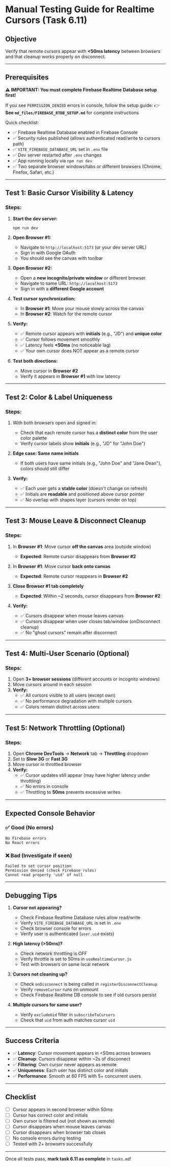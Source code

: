 # Manual Testing Guide for Realtime Cursors (Task 6.11)

## Objective
Verify that remote cursors appear with **<50ms latency** between browsers and that cleanup works properly on disconnect.

---

## Prerequisites

**⚠️ IMPORTANT: You must complete Firebase Realtime Database setup first!**

If you see `PERMISSION_DENIED` errors in console, follow the setup guide:
👉 **See `md_files/FIREBASE_RTDB_SETUP.md`** for complete instructions

Quick checklist:
- ✅ Firebase Realtime Database enabled in Firebase Console
- ✅ Security rules published (allows authenticated read/write to cursors path)
- ✅ `VITE_FIREBASE_DATABASE_URL` set in `.env` file
- ✅ Dev server restarted after `.env` changes
- ✅ App running locally via `npm run dev`
- ✅ Two separate browser windows/tabs or different browsers (Chrome, Firefox, Safari, etc.)

---

## Test 1: Basic Cursor Visibility & Latency

### Steps:
1. **Start the dev server:**
   ```bash
   npm run dev
   ```

2. **Open Browser #1:**
   - Navigate to `http://localhost:5173` (or your dev server URL)
   - Sign in with Google OAuth
   - You should see the canvas with toolbar

3. **Open Browser #2:**
   - Open a **new incognito/private window** or different browser
   - Navigate to same URL: `http://localhost:5173`
   - Sign in with a **different Google account**

4. **Test cursor synchronization:**
   - In **Browser #1**: Move your mouse slowly across the canvas
   - In **Browser #2**: Watch for the remote cursor
   
5. **Verify:**
   - ✅ Remote cursor appears with **initials** (e.g., "JD") and **unique color**
   - ✅ Cursor follows movement smoothly
   - ✅ Latency feels **<50ms** (no noticeable lag)
   - ✅ Your own cursor does NOT appear as a remote cursor

6. **Test both directions:**
   - Move cursor in **Browser #2**
   - Verify it appears in **Browser #1** with low latency

---

## Test 2: Color & Label Uniqueness

### Steps:
1. With both browsers open and signed in:
   - Check that each remote cursor has a **distinct color** from the user color palette
   - Verify cursor labels show **initials** (e.g., "JD" for "John Doe")

2. **Edge case: Same name initials**
   - If both users have same initials (e.g., "John Doe" and "Jane Dean"), colors should still differ

3. **Verify:**
   - ✅ Each user gets a **stable color** (doesn't change on refresh)
   - ✅ Initials are **readable** and positioned above cursor pointer
   - ✅ No overlap with shapes layer (cursors render on top)

---

## Test 3: Mouse Leave & Disconnect Cleanup

### Steps:
1. In **Browser #1**: Move cursor **off the canvas** area (outside window)
   - **Expected**: Remote cursor disappears from **Browser #2**

2. In **Browser #1**: Move cursor **back onto canvas**
   - **Expected**: Remote cursor reappears in **Browser #2**

3. **Close Browser #1 tab completely**
   - **Expected**: Within ~2 seconds, cursor disappears from **Browser #2**

4. **Verify:**
   - ✅ Cursors disappear when mouse leaves canvas
   - ✅ Cursors disappear when user closes tab/window (onDisconnect cleanup)
   - ✅ No "ghost cursors" remain after disconnect

---

## Test 4: Multi-User Scenario (Optional)

### Steps:
1. Open **3+ browser sessions** (different accounts or incognito windows)
2. Move cursors around in each session
3. **Verify:**
   - ✅ All cursors visible to all users (except own)
   - ✅ No performance degradation with multiple cursors
   - ✅ Colors remain distinct across users

---

## Test 5: Network Throttling (Optional)

### Steps:
1. Open **Chrome DevTools** → **Network** tab → **Throttling** dropdown
2. Set to **Slow 3G** or **Fast 3G**
3. Move cursor in throttled browser
4. **Verify:**
   - ✅ Cursor updates still appear (may have higher latency under throttling)
   - ✅ No errors in console
   - ✅ Throttling to **50ms** prevents excessive writes

---

## Expected Console Behavior

### ✅ Good (No errors)
```
No Firebase errors
No React errors
```

### ❌ Bad (Investigate if seen)
```
Failed to set cursor position
Permission denied (check Firebase rules)
Cannot read property 'uid' of null
```

---

## Debugging Tips

1. **Cursor not appearing?**
   - Check Firebase Realtime Database rules allow read/write
   - Verify `VITE_FIREBASE_DATABASE_URL` is set in `.env`
   - Check browser console for errors
   - Verify user is authenticated (`user.uid` exists)

2. **High latency (>50ms)?**
   - Check network throttling is OFF
   - Verify throttle is set to 50ms in `useRealtimeCursor.js`
   - Test with browsers on same local network

3. **Cursors not cleaning up?**
   - Check `onDisconnect` is being called in `registerDisconnectCleanup`
   - Verify `removeCursor` runs on unmount
   - Check Firebase Realtime DB console to see if old cursors persist

4. **Multiple cursors for same user?**
   - Verify `excludeUid` filter in `subscribeToCursors`
   - Check that `uid` from auth matches cursor `uid`

---

## Success Criteria

- ✅ **Latency**: Cursor movement appears in <50ms across browsers
- ✅ **Cleanup**: Cursors disappear within ~2s of disconnect
- ✅ **Filtering**: Own cursor never appears as remote
- ✅ **Uniqueness**: Each user has distinct color and initials
- ✅ **Performance**: Smooth at 60 FPS with 5+ concurrent users

---

## Checklist

- [ ] Cursor appears in second browser within 50ms
- [ ] Cursor has correct color and initials
- [ ] Own cursor is filtered out (not shown as remote)
- [ ] Cursor disappears when mouse leaves canvas
- [ ] Cursor disappears when browser tab closes
- [ ] No console errors during testing
- [ ] Tested with 2+ browsers successfully

---

Once all tests pass, **mark task 6.11 as complete** in `tasks.md`!

